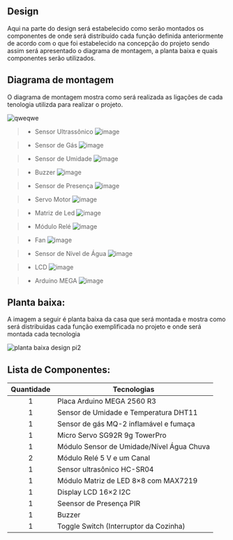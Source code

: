 
## Design

Aqui na parte do design será estabelecido como serão montados os componentes de onde será distribuído cada função definida anteriormente de acordo com o que foi estabelecido na concepção do projeto sendo assim será apresentado o diagrama de montagem, a planta baixa e quais componentes serão utilizados.

## Diagrama de montagem

O diagrama de montagem mostra como será realizada as ligações de cada tenologia utilizda para realizar o projeto.


![qweqwe](https://user-images.githubusercontent.com/92868328/145195751-9b7ff73f-a25e-4022-8b52-78c6e2cc6838.png)

>- Sensor Ultrassônico
![image](https://user-images.githubusercontent.com/92868328/145211898-ef771913-f139-4e91-a114-6cbf8816e615.png)

>- Sensor de Gás
![image](https://user-images.githubusercontent.com/92868328/145211965-e3976a8e-f432-4ff5-a563-8a72019d141b.png)

>- Sensor de Umidade
![image](https://user-images.githubusercontent.com/92868328/145212008-5bd0b31d-8e2d-452c-a189-2ae751b328ef.png)

>- Buzzer
![image](https://user-images.githubusercontent.com/92868328/145212033-bd324862-caa6-4b71-b354-89d745dc228a.png)

>- Sensor de Presença
![image](https://user-images.githubusercontent.com/92868328/145212089-698ed181-e128-4981-8f93-6cd38e48ed17.png)

>- Servo Motor
![image](https://user-images.githubusercontent.com/92868328/145212101-177c838d-af45-47b9-973c-a8757aac88a2.png)

>- Matriz de Led
![image](https://user-images.githubusercontent.com/92868328/145212164-fa3d7380-fc7e-4158-8b4d-278ca17a3643.png)

>- Módulo Relé
![image](https://user-images.githubusercontent.com/92868328/145212272-00f48574-cc6e-40ed-9864-83e7d4937c1e.png)

>- Fan
![image](https://user-images.githubusercontent.com/92868328/145212302-49d8e0d8-57bf-4dcb-9f54-4fb8e938dea7.png)

>- Sensor de Nível de Água
![image](https://user-images.githubusercontent.com/92868328/145212339-92a87640-bd51-425d-952c-4cdcaac849bf.png)

>- LCD
![image](https://user-images.githubusercontent.com/92868328/145212354-41536d21-a369-45d0-8109-ab4b25c78703.png)

>- Arduino MEGA
![image](https://user-images.githubusercontent.com/92868328/145212380-3751c92c-a18a-458c-84c9-56cf0b0e3cc0.png)




## Planta baixa:

A imagem a seguir é planta baixa da casa que será montada e mostra como será distribuidas cada função exemplificada no projeto e onde será montada cada tecnologia

![planta baixa design pi2](https://user-images.githubusercontent.com/92868328/145198906-9bcd7558-f908-4047-88ef-d52aedd6a81d.png)


## Lista de Componentes:
Quantidade  | Tecnologias
:---------:   | ------
1           | Placa Arduino MEGA 2560 R3
1           | Sensor de Umidade e Temperatura DHT11
1           | Sensor de gás MQ-2 inflamável e fumaça
1           | Micro Servo SG92R 9g TowerPro
1           | Módulo Sensor de Umidade/Nível Água Chuva
2           | Módulo Relé 5 V e um Canal
1           | Sensor ultrasônico HC-SR04
1           | Módulo Matriz de LED 8×8 com MAX7219
1           | Display LCD 16×2 I2C 
1           | Seensor de Presença PIR 
1           | Buzzer
1           | Toggle Switch (Interruptor da Cozinha)
